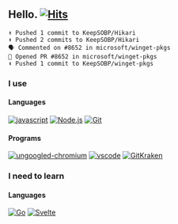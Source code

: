 ## Hello. [![Hits](https://hits.seeyoufarm.com/api/count/incr/badge.svg?url=https%3A%2F%2Fgithub.com%2FKeepSOBP&count_bg=%2379C83D&title_bg=%23555555&icon=&icon_color=%23E7E7E7&title=👉%20hits&edge_flat=true)](https://hits.seeyoufarm.com)

```
⬆️ Pushed 1 commit to KeepSOBP/Hikari
⬆️ Pushed 2 commits to KeepSOBP/Hikari
🗣 Commented on #8652 in microsoft/winget-pkgs
💪 Opened PR #8652 in microsoft/winget-pkgs
⬆️ Pushed 1 commit to KeepSOBP/winget-pkgs
```

### I use

#### Languages
[![javascript](https://img.shields.io/badge/Javascript-F7DF1E?style=for-the-badge&logo=Javascript&logoColor=black)](https://www.javascript.com)
[![Node.js](https://img.shields.io/badge/Node.js-339933?style=for-the-badge&logo=node.js&logoColor=white)](https://nodejs.org)
[![Git](https://img.shields.io/badge/-Git-F05032?style=for-the-badge&logo=Git&logoColor=fff)](https://git-scm.com)

#### Programs
[![ungoogled-chromium](https://img.shields.io/badge/Ungoogled%20Chromium-4285F4?style=for-the-badge&logo=Google-Chrome&logoColor=white)](https://ungoogled-software.github.io)
[![vscode](https://img.shields.io/badge/Visual%20Studio%20Code-007ACC?style=for-the-badge&logo=Visual-Studio-Code&logoColor=white)](https://code.visualstudio.com)
[![GitKraken](https://img.shields.io/badge/GitKraken-179287?style=for-the-badge&logo=GitKraken&logoColor=white)](https://gitkraken.com)

### I need to learn

#### Languages
[![Go](https://img.shields.io/badge/Go-00ADD8?style=for-the-badge&logo=Go&logoColor=white)](https://golang.org)
[![Svelte](https://img.shields.io/badge/Svelte-FF3E00?style=for-the-badge&logo=svelte&logoColor=white)](https://svelte.dev)
